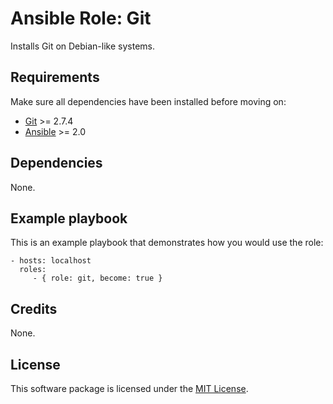 # Ansible Role: Git

Installs Git on Debian-like systems.

## Requirements

Make sure all dependencies have been installed before moving on:

* [Git](https://git-scm.com/) >= 2.7.4
* [Ansible](https://www.ansible.com/) >= 2.0

## Dependencies

None.

## Example playbook

This is an example playbook that demonstrates how you would use the role:

    - hosts: localhost
      roles:
         - { role: git, become: true }

## Credits

None.

## License

This software package is licensed under the [MIT License](https://opensource.org/licenses/MIT).
